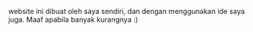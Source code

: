 website ini dibuat oleh saya sendiri, dan dengan menggunakan ide saya juga. Maaf apabila banyak kurangnya :)

